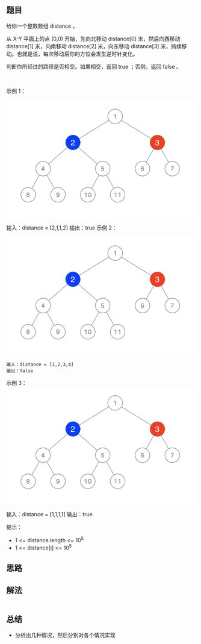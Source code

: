 
## 题目

给你一个整数数组 distance 。

从 X-Y 平面上的点 (0,0) 开始，先向北移动 distance[0] 米，然后向西移动 distance[1] 米，向南移动 distance[2] 米，向东移动 distance[3] 米，持续移动。也就是说，每次移动后你的方位会发生逆时针变化。

判断你所经过的路径是否相交。如果相交，返回 true ；否则，返回 false 。

 

示例 1：

![](../../../media/pictures/leetcode/1480-binary-tree-coloring-game.png)

输入：distance = [2,1,1,2]
输出：true
示例 2：

![](../../../media/pictures/leetcode/1480-binary-tree-coloring-game.png)

    输入：distance = [1,2,3,4]
    输出：false
示例 3：
![](../../../media/pictures/leetcode/1480-binary-tree-coloring-game.png)


输入：distance = [1,1,1,1]
输出：true
 

提示：

- 1 <= distance.length <= 10<sup>5</sup>
- 1 <= distance[i] <= 10<sup>5</sup>



## 思路



## 解法
```java


```

## 总结

- 分析出几种情况，然后分别对各个情况实现 

